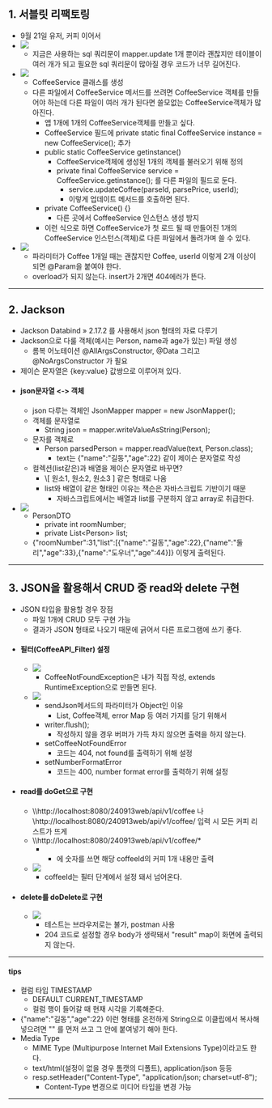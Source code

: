 ## 1. 서블릿 리팩토링
- 9월 21일 유저, 커피 이어서
- ![](image/updateservlet11.jpg)
	- 지금은 사용하는 sql 쿼리문이 mapper.update 1개 뿐이라 괜찮지만 테이블이 여러 개가 되고 필요한 sql 쿼리문이 많아질 경우 코드가 너무 길어진다.
- ![](image/coffee%20service.jpg)
	- CoffeeService 클래스를 생성
	- 다른 파일에서 CoffeeService 메서드를 쓰려면 CoffeeService 객체를 만들어야 하는데 다른 파일이 여러 개가 된다면 쓸모없는 CoffeeService객체가 많아진다.
		- 앱 1개에 1개의 CoffeeService객체를 만들고 싶다.
		- CoffeeService 필드에 private static final CoffeeService instance = new CoffeeService(); 추가
		- public static CoffeeService getinstance()
			- CoffeeService객체에 생성된 1개의 객체를 불러오기 위해 정의
			- private final CoffeeService service = CoffeeService.getinstance(); 를 다른 파일의 필드로 둔다.
				- service.updateCoffee(parseId, parsePrice, userId);
				- 이렇게 업데이트 메서드를 호출하면 된다.
		- private CoffeeService() {}
			- 다른 곳에서 CoffeeService 인스턴스 생성 방지
		- 이런 식으로 하면 CoffeeService가 첫 로드 될 때 만들어진 1개의 CoffeeService 인스턴스(객체)로 다른 파일에서 돌려가며 쓸 수 있다.
- ![](image/파라미터가%20객체%202개일%20때%20그리고%20메소드%20오버로딩%20안됨.jpg)
	- 파라미터가 Coffee 1개일 때는 괜찮지만 Coffee, userId 이렇게 2개 이상이 되면 @Param을 붙여야 한다.
	- overload가 되지 않는다. insert가 2개면 404에러가 뜬다.

---
## 2. Jackson
- Jackson Databind » 2.17.2 를 사용해서 json 형태의 자료 다루기
- Jackson으로 다룰 객체(예시는 Person, name과 age가 있는) 파일 생성
	- 롬복 어노테이션 @AllArgsConstructor, @Data 그리고 @NoArgsConstructor 가 필요
- 제이슨 문자열은 {key:value} 값쌍으로 이루어져 있다.
- #### json문자열 <-> 객체
	- json 다루는 객체인 JsonMapper mapper = new JsonMapper();
	- 객체를 문자열로
		- String json = mapper.writeValueAsString(Person);
	- 문자를 객체로
		- Person parsedPerson = mapper.readValue(text, Person.class);
			- text는 {"name":"길동","age":22} 같이 제이슨 문자열로 작성
	- 컬렉션(list같은)과 배열을 제이슨 문자열로 바꾸면?
		- \\\[ 원소1, 원소2, 원소3 ] 같은 형태로 나옴
		- list와 배열이 같은 형태인 이유는 잭슨은 자바스크립트 기반이기 때문
			- 자바스크립트에서는 배열과 list를 구분하지 않고 array로 취급한다.
- ![](image/정수와%20리스트%20제이슨문자열로.jpg)
	- PersonDTO
		- private int roomNumber;
		- private List\<Person> list;
	- {"roomNumber":31,"list":\[{"name":"길동","age":22},{"name":"둘리","age":33},{"name":"도우너","age":44}]} 이렇게 출력된다.

---
## 3. JSON을 활용해서 CRUD 중 read와 delete 구현
- JSON 타입을 활용할 경우 장점
	- 파일 1개에 CRUD 모두 구현 가능
	- 결과가 JSON 형태로 나오기 때문에 긁어서 다른 프로그램에 쓰기 좋다.
- #### 필터(CoffeeAPI_Filter) 설정
	- ![](image/api%20filter1.jpg)
		- CoffeeNotFoundException은 내가 직접 작성, extends RuntimeException으로 만들면 된다.
	- ![](image/filter의%20메서드.jpg)
		- sendJson메서드의 파라미터가 Object인 이유
			- List, Coffee객체, error Map 등 여러 가지를 담기 위해서
		- writer.flush();
			- 작성하지 않을 경우 버퍼가 가득 차지 않으면 출력을 하지 않는다.
		- setCoffeeNotFoundError
			- 코드는 404, not found를 출력하기 위해 설정
		- setNumberFormatError
			- 코드는 400, number format error를 출력하기 위해 설정
- #### read를 doGet으로 구현
	- \\\http://localhost:8080/240913web/api/v1/coffee 나 \http://localhost:8080/240913web/api/v1/coffee/ 입력 시 모든 커피 리스트가 뜨게
	- \\\http://localhost:8080/240913web/api/v1/coffee/*
		- * 에 숫자를 쓰면 해당 coffeeId의 커피 1개 내용만 출력
	- ![](image/crud%20중%20read의%20doGet메서드.jpg)
		- coffeeId는 필터 단계에서 설정 돼서 넘어온다.
- #### delete를 doDelete로 구현
	- ![](image/json%20dodelete.jpg)
		- 테스트는 브라우저로는 불가, postman 사용
		- 204 코드로 설정할 경우 body가 생략돼서 "result" map이 화면에 출력되지 않는다.

---
#### tips
- 컬럼 타입 TIMESTAMP
	- DEFAULT CURRENT_TIMESTAMP
	- 컬럼 행이 들어갈 때 현재 시각을 기록해준다.
- {"name":"길동","age":22} 이런 형태를 온전하게 String으로 이클립에서 복사해 넣으려면 "" 를 먼저 쓰고 그 안에 붙여넣기 해야 한다.
- Media Type
	- MIME Type (Multipurpose Internet Mail Extensions Type)이라고도 한다.
	- text/html(설정이 없을 경우 톰캣의 디폴트), application/json 등등
	- resp.setHeader("Content-Type", "application/json; charset=utf-8"); 
		- Content-Type 변경으로 미디어 타입을 변경 가능

---
